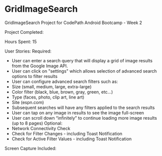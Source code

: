 GridImageSearch
===============

GridImageSearch Project for CodePath Android Bootcamp - Week 2

Project Completed:

Hours Spent: 15

User Stories:
 Required:
 - User can enter a search query that will display a grid of image results from the Google Image API.
 - User can click on "settings" which allows selection of advanced search options to filter results
 - User can configure advanced search filters such as:
 - Size (small, medium, large, extra-large)
 - Color filter (black, blue, brown, gray, green, etc...)
 - Type (faces, photo, clip art, line art)
 - Site (espn.com)
 - Subsequent searches will have any filters applied to the search results
 - User can tap on any image in results to see the image full-screen
 - User can scroll down “infinitely” to continue loading more image results (up to 8 pages)
 Optional:
 - Network Connectivity Check
 - Check for Filter Changes - including Toast Notification
 - Check for Active Filter Values - including Toast Notification
  

Screen Capture Included:


